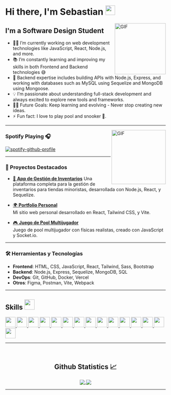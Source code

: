 # Hi there, I'm Sebastian  <img width="30px" src="https://media.tenor.com/images/3b388fe03da271d2674faf85eb7c3fcd/tenor.gif" />

<img align="right" alt="GIF" height="160px" src="https://media.giphy.com/media/du3J3cXyzhj75IOgvA/giphy.gif" />

## I'm a Software Design Student 

- 👨‍💻 I’m currently working on web development technologies like JavaScript, React, Node.js, and more.
- 📚 I’m constantly learning and improving my skills in both Frontend and Backend technologies 😅
- 🔧 Backend expertise includes building APIs with Node.js, Express, and working with databases such as MySQL using Sequelize and MongoDB using Mongoose.
- 💡 I’m passionate about understanding full-stack development and always excited to explore new tools and frameworks.
- 💪🏼 Future Goals: Keep learning and evolving - Never stop creating new ideas.
- ⚡ Fun fact: I love to play pool and snooker 🎱.

---

<img align="right" alt="GIF" height="170px" src="https://media.giphy.com/media/J5B1Y8QZnzXXbLQIBu/giphy.gif" />

### Spotify Playing 🎧

[![spotify-github-profile](https://spotify-github-profile.kittinanx.com/api/view?uid=ty5l2hxbowip24hm3za25p16s&cover_image=true&theme=default&show_offline=false&background_color=080808&interchange=true&bar_color=53b14f&bar_color_cover=true)](https://spotify-github-profile.kittinanx.com/api/view?uid=ty5l2hxbowip24hm3za25p16s&redirect=true)

---
### 🚀 Proyectos Destacados

- [📱 **App de Gestión de Inventarios**](https://github.com/Sxnturce/inventory-management) 
  Una plataforma completa para la gestión de inventarios para tiendas minoristas, desarrollada con Node.js, React, y Sequelize.
  
- [🌍 **Portfolio Personal**](https://sxnturce.github.io)  
  Mi sitio web personal desarrollado en React, Tailwind CSS, y Vite.

- [🎮 **Juego de Pool Multijugador**](https://github.com/Sxnturce/multiplayer-pool-game)  
  Juego de pool multijugador con físicas realistas, creado con JavaScript y Socket.io.

---

### 🛠️ Herramientas y Tecnologías

- **Frontend**: HTML, CSS, JavaScript, React, Tailwind, Sass, Bootstrap
- **Backend**: Node.js, Express, Sequelize, MongoDB, SQL
- **DevOps**: Git, GitHub, Docker, Vercel
- **Otros**: Figma, Postman, Vite, Webpack

---
<h2> Skills <img src = "https://media2.giphy.com/media/QssGEmpkyEOhBCb7e1/giphy.gif?cid=ecf05e47a0n3gi1bfqntqmob8g9aid1oyj2wr3ds3mg700bl&rid=giphy.gif" width = 32px> </h2>
<a href= # > <img width ='32px' src ='https://raw.githubusercontent.com/rahulbanerjee26/githubAboutMeGenerator/main/icons/html.svg'> </a>
<a href= # > <img width ='32px' src ='https://raw.githubusercontent.com/rahulbanerjee26/githubAboutMeGenerator/main/icons/css.svg'> </a>
<a href= # > <img width ='32px' src ='https://raw.githubusercontent.com/rahulbanerjee26/githubAboutMeGenerator/main/icons/javascript.svg'> </a>
<a href= # > <img width ='32px' src ='https://raw.githubusercontent.com/rahulbanerjee26/githubAboutMeGenerator/main/icons/bootstrap.svg'> </a>
<a href= # > <img width ='32px' src ='https://raw.githubusercontent.com/rahulbanerjee26/githubAboutMeGenerator/main/icons/sass.svg'> </a>
<a href= # > <img width ='32px' src ='https://raw.githubusercontent.com/rahulbanerjee26/githubAboutMeGenerator/main/icons/reactjs.svg'> </a>
<a href= # > <img width ='32px' src ='https://raw.githubusercontent.com/rahulbanerjee26/githubAboutMeGenerator/main/icons/tailwind.svg'> </a>
<a href=# > <img width ='32px' src ='https://img.icons8.com/nolan/64/astro.png'> </a>
<a href= # > <img width ='32px' src ='https://img.icons8.com/color/48/angularjs.png'> </a>
<a href= # > <img width ='32px' src ='https://cdn-icons-png.flaticon.com/512/5968/5968332.png'> </a>
<a href= # > <img width ='32px' src ='https://raw.githubusercontent.com/rahulbanerjee26/githubAboutMeGenerator/main/icons/nodejs.svg'> </a>
<a href= # > <img width ='32px' src ='https://raw.githubusercontent.com/rahulbanerjee26/githubAboutMeGenerator/main/icons/git.svg'> </a>
<a href= # > <img width ='32px' src ='https://raw.githubusercontent.com/rahulbanerjee26/githubAboutMeGenerator/main/icons/github.svg'> </a>
<a href= # > <img width ='32px' src ='https://img.icons8.com/color/48/sequelize.png'> </a>
<a href= # > <img width ='32px' src ='https://img.icons8.com/color/48/mongodb.png'> </a>


<br/>

---

<br/>

  <h2 align="center"> Github Statistics 📈 </h2>
  
  <div align="center"> 
     <a href="">
      <img align="center" src="https://github-readme-stats-sigma-five.vercel.app/api?username=Sxnturce&show_icons=true&include_all_commits=true&count_private=true&theme=react&line_height=40" />
    </a>
    <a href="">
      <img align="center" src="https://github-readme-stats.vercel.app/api/top-langs/?username=Sxnturce&theme=react&line_height=40&hide=css"/>
    </a>
</div

<br/>


---

[website]: https://sxnturce.github.io/
[instagram]: https://www.instagram.com/sebastiansr_l/
[Spotify]: https://open.spotify.com/user/ty5l2hxbowip24hm3za25p16s

